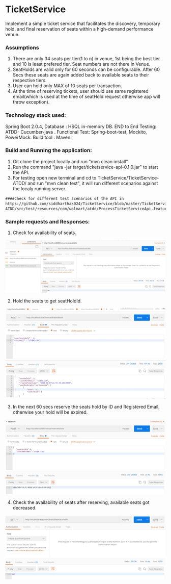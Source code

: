 # TicketService

Implement a simple ticket service that facilitates the discovery, temporary hold, and final reservation of seats within a high-demand performance venue.

### Assumptions

1. There are only 34 seats per tier(1 to n) in venue, 1st being the best tier and 10 is least prefered tier. Seat numbers are not there in Venue.
2. SeatHolds are valid only for 60 seconds can be configurable. After 60 Secs these seats are again added back to available seats to their respective tiers. 
3. User can hold only MAX of 10 seats per transaction.
4. At the time of reserving tickets, user should use same registered email(which is used at the time of seatHold request otherwise app will throw exception).  

### Technology stack used:

Spring Boot 2.0.4, Database : HSQL in-memory DB.
END to End Testing: ATDD- Cucumber-java .
Functional Test: Spring-boot-test, Mockito, PowerMock. 
Build tool : Maven.

### Build and Running the application: 

1. Git clone the project locally and run "mvn clean install".
2. Run the command "java -jar target/ticketservice-api-0.1.0.jar" to start the API.
3. For testing open new terminal and cd to TicketService/TicketService-ATDD/ and run "mvn clean test", it will run different scenarios against the localy running server.

```
####Check for different test scenarios of the API in https://github.com/siddharthak024/TicketService/blob/master/TicketService-ATDD/src/test/resources/com/walmart/atdd/ProcessTicketServiceApi.feature
```

### Sample requests and Responses:

1. Check for availability of seats.

![TotalSeatAvailable](https://github.com/siddharthak024/TicketService/blob/master/images/TotalSeatAvailable.JPG)

2. Hold the seats to get seatHoldId.

![SeatHold](https://github.com/siddharthak024/TicketService/blob/master/images/SeatHold.JPG)

3. In the next 60 secs reserve the seats hold by ID and Registered Email, otherwise your hold will be expired.

![reserve](https://github.com/siddharthak024/TicketService/blob/master/images/reserve.JPG)

4. Check the availability of seats after reserving, available seats got decreased. 

![TotalSeatAvailableAfterBooking](https://github.com/siddharthak024/TicketService/blob/master/images/TotalSeatAvailableAfterBooking.JPG)

